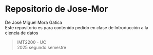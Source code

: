 # Repositorio de Jose-Mor
De José Miguel Mora Gatica  
Este repositorio es para contenido pedido en clase de Introducción a la ciencia de datos  
> IMT2200 - UC  
2025 segundo semestre
